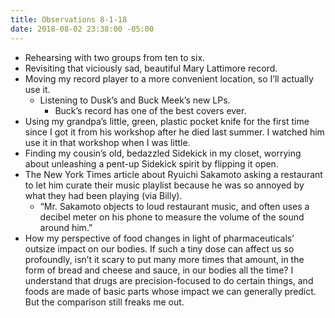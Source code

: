 ```yaml
---
title: Observations 8-1-18
date: 2018-08-02 23:38:00 -05:00
---
```


- Rehearsing with two groups from ten to six.
- Revisiting that viciously sad, beautiful Mary Lattimore record.
- Moving my record player to a more convenient location, so I’ll actually use it.
	- Listening to Dusk’s and Buck Meek’s new LPs.
		- Buck’s record has one of the best covers ever.
- Using my grandpa’s little, green, plastic pocket knife for the first time since I got it from his workshop after he died last summer. I watched him use it in that workshop when I was little.
- Finding my cousin’s old, bedazzled Sidekick in my closet, worrying about unleashing a pent-up Sidekick spirit by flipping it open.
- The New York Times article about Ryuichi Sakamoto asking a restaurant to let him curate their music playlist because he was so annoyed by what they had been playing (via Billy).
	- “Mr. Sakamoto objects to loud restaurant music, and often uses a decibel meter on his phone to measure the volume of the sound around him.”
- How my perspective of food changes in light of pharmaceuticals’ outsize impact on our bodies. If such a tiny dose can affect us so profoundly, isn’t it scary to put many more times that amount, in the form of bread and cheese and sauce, in our bodies all the time? I understand that drugs are precision-focused to do certain things, and foods are made of basic parts whose impact we can generally predict. But the comparison still freaks me out.
